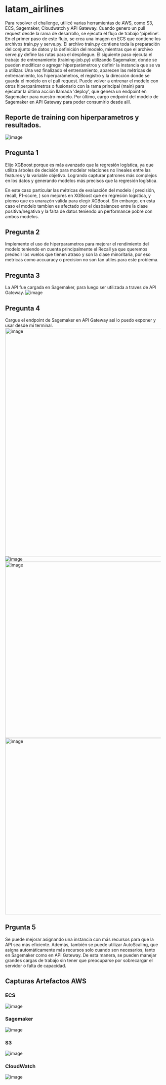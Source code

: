 # latam_airlines
Para resolver el challenge, utilicé varias herramientas de AWS, como S3, ECS, Sagemaker, Cloudwatch y API Gateway. Cuando genero un pull request desde la rama de desarrollo, se ejecuta el flujo de trabajo 'pipeline'. En el primer paso de este flujo, se crea una imagen en ECS que contiene los archivos train.py y serve.py. El archivo train.py contiene toda la preparación del conjunto de datos y la definición del modelo, mientras que el archivo serve.py define las rutas para el despliegue. El siguiente paso ejecuta el trabajo de entrenamiento (training-job.py) utilizando Sagemaker, donde se pueden modificar o agregar hiperparámetros y definir la instancia que se va a utilizar. Una vez finalizado el entrenamiento, aparecen las métricas de entrenamiento, los hiperparámetros, el registro y la dirección donde se guarda el modelo en el pull request. Puede volver a entrenar el modelo con otros hiperparámetros o fusionarlo con la rama principal (main) para ejecutar la última acción llamada 'deploy', que genera un endpoint en Sagemaker para nuestro modelo. Por último, cargo endpoint del modelo de Sagemaker en API Gateway para poder consumirlo desde allí.

## Reporte de training con hiperparametros y resultados.
![image](https://user-images.githubusercontent.com/52375173/226212298-f3bdca74-cf49-4563-bd48-d7d484144fb3.png)


## Pregunta 1
Elijo XGBoost porque es más avanzado que la regresión logística, ya que utiliza árboles de decisión para modelar relaciones no lineales entre las features y la variable objetivo. Logrando capturar patrones más complejos en los datos y  generando modelos más precisos que la regresión logística.

En este caso particular las métricas de evaluación del modelo ( precisión, recall, F1-score, ) son mejores en XGBoost que en regresión logística, y pienso que es unarazón válida para elegir XGBoost. Sin embargo, en esta caso el modelo tambien es afectado por el desbalanceo entre la clase positiva/negativa y la falta de datos teniendo un performance pobre con ambos modelos. 

## Pregunta 2
Implemente el uso de hiperparametros para mejorar el rendimiento del modelo teniendo en cuenta principalmente el Recall ya que queremos predecir los vuelos que tienen atraso y son la clase minoritaria, por eso metricas como accuaracy o precision no son tan utiles para este problema.

## Pregunta 3
La API fue cargada en Sagemaker, para luego ser utilizada a traves de API Gateway.
![image](https://user-images.githubusercontent.com/52375173/226212043-fe3e4825-c9a4-4603-8471-7f19f61f1521.png)

## Pregunta 4
Cargue el endpoint de Sagemaker en API Gateway asi lo puedo exponer y usar desde mi terminal.
<img width="737" alt="image" src="https://user-images.githubusercontent.com/52375173/226502983-d8f7f980-35f6-4dd8-ae13-ad0161d2678b.png">
![image](https://user-images.githubusercontent.com/52375173/226623526-8888e2fe-f5b1-4bfd-88d6-702856b6c342.png)
<img width="569" alt="image" src="https://user-images.githubusercontent.com/52375173/226621683-9a6e3513-0be3-4379-a775-b4e5a7630974.png">
<img width="569" alt="image" src="https://user-images.githubusercontent.com/52375173/226622226-e767505d-d746-42aa-a53a-d223609bc275.png">


## Prgunta 5
Se puede mejorar asignando una instancia con más recursos para que la API sea más eficiente. Además, también se puede utilizar AutoScaling, que asigna automáticamente más recursos solo cuando son necesarios, tanto en Sagemaker como en API Gateway. De esta manera, se pueden manejar grandes cargas de trabajo sin tener que preocuparse por sobrecargar el servidor o  falta de capacidad.


## Capturas Artefactos AWS


### ECS
![image](https://user-images.githubusercontent.com/52375173/226614584-dba3a166-736c-4ef7-9d4d-658bc1f7177f.png)
### Sagemaker
![image](https://user-images.githubusercontent.com/52375173/226212145-28c11084-9c9f-45b1-b0a3-93fd2490eede.png)
### S3 
![image](https://user-images.githubusercontent.com/52375173/226212216-08ccb872-bf99-4970-aec7-5df81d78c041.png)
### CloudWatch
![image](https://user-images.githubusercontent.com/52375173/226212350-9ee20337-2a62-49a5-9918-0e351f39cea6.png)
